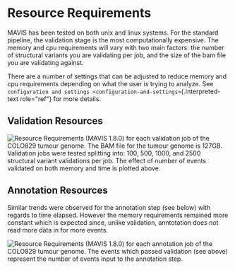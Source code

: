 # Resource Requirements

MAVIS has been tested on both unix and linux systems. For the standard
pipeline, the validation stage is the most computationally expensive.
The memory and cpu requirements will vary with two main factors: the
number of structural variants you are validating per job, and the size
of the bam file you are validating against.

There are a number of settings that can be adjusted to reduce memory and
cpu requirements depending on what the user is trying to analyze. See
`configuration and settings <configuration-and-settings>`{.interpreted-text
role="ref"} for more details.

## Validation Resources

![Resource Requirements (MAVIS 1.8.0) for each validation job of the
COLO829 tumour genome. The BAM file for the tumour genome is 127GB.
Validation jobs were tested splitting into: 100, 500, 1000, and 2500
structural variant validations per job. The effect of number of events
validated on both memory and time is plotted
above.](/images/colo829_tumour_validation_resource_req.png)

## Annotation Resources

Similar trends were observed for the annotation step (see below) with
regards to time elapsed. However the memory requirements remained more
constant which is expected since, unlike validation, anntotation does
not read more data in for more events.

![Resource Requirements (MAVIS 1.8.0) for each annotation job of the
COLO829 tumour genome. The events which passed validation (see above)
represent the number of events input to the annotation
step.](/images/colo829_tumour_annotation_resource_req.png)
